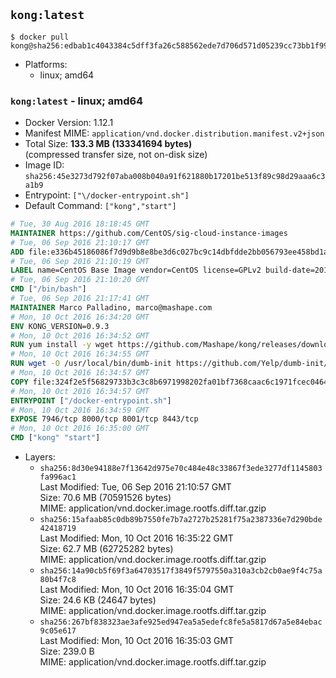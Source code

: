 ## `kong:latest`

```console
$ docker pull kong@sha256:edbab1c4043384c5dff3fa26c588562ede7d706d571d05239cc73bb1f999f7b9
```

-	Platforms:
	-	linux; amd64

### `kong:latest` - linux; amd64

-	Docker Version: 1.12.1
-	Manifest MIME: `application/vnd.docker.distribution.manifest.v2+json`
-	Total Size: **133.3 MB (133341694 bytes)**  
	(compressed transfer size, not on-disk size)
-	Image ID: `sha256:45e3273d792f07aba008b040a91f621880b17201be513f89c98d29aaa6c3a1b9`
-	Entrypoint: `["\/docker-entrypoint.sh"]`
-	Default Command: `["kong","start"]`

```dockerfile
# Tue, 30 Aug 2016 18:18:45 GMT
MAINTAINER https://github.com/CentOS/sig-cloud-instance-images
# Tue, 06 Sep 2016 21:10:17 GMT
ADD file:e336b45186086f7d9d9b8e8be3d6c027bc9c14dbfdde2bb056793ee458bd1a57 in / 
# Tue, 06 Sep 2016 21:10:19 GMT
LABEL name=CentOS Base Image vendor=CentOS license=GPLv2 build-date=20160906
# Tue, 06 Sep 2016 21:10:20 GMT
CMD ["/bin/bash"]
# Tue, 06 Sep 2016 21:17:41 GMT
MAINTAINER Marco Palladino, marco@mashape.com
# Mon, 10 Oct 2016 16:34:20 GMT
ENV KONG_VERSION=0.9.3
# Mon, 10 Oct 2016 16:34:52 GMT
RUN yum install -y wget https://github.com/Mashape/kong/releases/download/$KONG_VERSION/kong-$KONG_VERSION.el7.noarch.rpm &&     yum clean all
# Mon, 10 Oct 2016 16:34:55 GMT
RUN wget -O /usr/local/bin/dumb-init https://github.com/Yelp/dumb-init/releases/download/v1.1.3/dumb-init_1.1.3_amd64 &&     chmod +x /usr/local/bin/dumb-init
# Mon, 10 Oct 2016 16:34:57 GMT
COPY file:324f2e5f56829733b3c3c8b6971998202fa01bf7368caac6c1971fcec0464e8c in /docker-entrypoint.sh 
# Mon, 10 Oct 2016 16:34:57 GMT
ENTRYPOINT ["/docker-entrypoint.sh"]
# Mon, 10 Oct 2016 16:34:59 GMT
EXPOSE 7946/tcp 8000/tcp 8001/tcp 8443/tcp
# Mon, 10 Oct 2016 16:35:00 GMT
CMD ["kong" "start"]
```

-	Layers:
	-	`sha256:8d30e94188e7f13642d975e70c484e48c33867f3ede3277df1145803fa996ac1`  
		Last Modified: Tue, 06 Sep 2016 21:10:57 GMT  
		Size: 70.6 MB (70591526 bytes)  
		MIME: application/vnd.docker.image.rootfs.diff.tar.gzip
	-	`sha256:15afaab85c0db89b7550fe7b7a2727b25281f75a2387336e7d290bde42418719`  
		Last Modified: Mon, 10 Oct 2016 16:35:22 GMT  
		Size: 62.7 MB (62725282 bytes)  
		MIME: application/vnd.docker.image.rootfs.diff.tar.gzip
	-	`sha256:14a90cb5f69f3a64703517f3849f5797550a310a3cb2cb0ae9f4c75a80b4f7c8`  
		Last Modified: Mon, 10 Oct 2016 16:35:04 GMT  
		Size: 24.6 KB (24647 bytes)  
		MIME: application/vnd.docker.image.rootfs.diff.tar.gzip
	-	`sha256:267bf838323ae3afe925ed947ea5a5edefc8fe5a5817d67a5e84ebac9c05e617`  
		Last Modified: Mon, 10 Oct 2016 16:35:03 GMT  
		Size: 239.0 B  
		MIME: application/vnd.docker.image.rootfs.diff.tar.gzip
